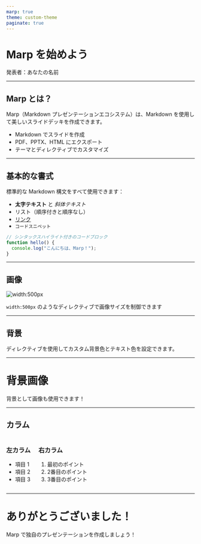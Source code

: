 ```yaml
---
marp: true
theme: custom-theme
paginate: true
---
```


# Marp を始めよう

発表者：あなたの名前

---

## Marp とは？

Marp（Markdown プレゼンテーションエコシステム）は、Markdown を使用して美しいスライドデッキを作成できます。

- Markdown でスライドを作成
- PDF、PPTX、HTML にエクスポート
- テーマとディレクティブでカスタマイズ

---

## 基本的な書式

標準的な Markdown 構文をすべて使用できます：

- **太字テキスト** と *斜体テキスト*
- リスト（順序付きと順序なし）
- [リンク](https://marp.app/)
- `コードスニペット`

```javascript
// シンタックスハイライト付きのコードブロック
function hello() {
  console.log("こんにちは、Marp！");
}
```

---

## 画像

![width:500px](https://marp.app/assets/marp.svg)

`width:500px` のようなディレクティブで画像サイズを制御できます

---

## 背景

<!-- _backgroundColor: #123456 -->
<!-- _color: white -->

ディレクティブを使用してカスタム背景色とテキスト色を設定できます。

---

<!-- _backgroundImage: url('https://source.unsplash.com/random/1280x720/?nature') -->
<!-- _color: white -->

# 背景画像

背景として画像も使用できます！

---

## カラム

<div class="columns">
<div>

### 左カラム

- 項目 1
- 項目 2
- 項目 3

</div>
<div>

### 右カラム

1. 最初のポイント
2. 2番目のポイント
3. 3番目のポイント

</div>
</div>

<style>
.columns {
  display: grid;
  grid-template-columns: repeat(2, minmax(0, 1fr));
  gap: 1rem;
}
</style>

---

# ありがとうございました！

Marp で独自のプレゼンテーションを作成しましょう！
